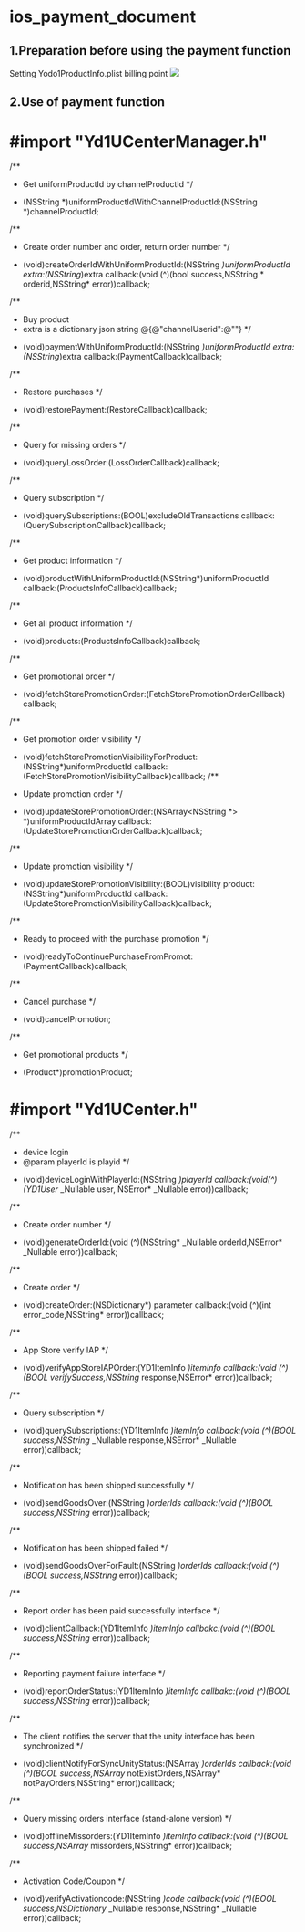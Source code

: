 # ios_payment_document

## 1.Preparation before using the payment function
Setting Yodo1ProductInfo.plist billing point
![](./../../resource/ios_payment_1.png)

## 2.Use of payment function
# #import "Yd1UCenterManager.h"

/**
 *  Get uniformProductId by channelProductId
 */
- (NSString *)uniformProductIdWithChannelProductId:(NSString *)channelProductId;

/**
 *  Create order number and order, return order number
 */
- (void)createOrderIdWithUniformProductId:(NSString *)uniformProductId
                                    extra:(NSString*)extra
                                 callback:(void (^)(bool success,NSString * orderid,NSString* error))callback;

/**
 * Buy product
 * extra is a dictionary json string @{@"channelUserid":@""}
 */
- (void)paymentWithUniformProductId:(NSString *)uniformProductId
                              extra:(NSString*)extra
                           callback:(PaymentCallback)callback;

/**
 *  Restore purchases
 */
- (void)restorePayment:(RestoreCallback)callback;

/**
 *  Query for missing orders
 */
- (void)queryLossOrder:(LossOrderCallback)callback;

/**
 *  Query subscription
 */
- (void)querySubscriptions:(BOOL)excludeOldTransactions
                  callback:(QuerySubscriptionCallback)callback;

/**
 *  Get product information
 */
- (void)productWithUniformProductId:(NSString*)uniformProductId
                           callback:(ProductsInfoCallback)callback;

/**
 *  Get all product information
 */
- (void)products:(ProductsInfoCallback)callback;

/**
 *  Get promotional order
 */
- (void)fetchStorePromotionOrder:(FetchStorePromotionOrderCallback) callback;

/**
 *  Get promotion order visibility
 */
- (void)fetchStorePromotionVisibilityForProduct:(NSString*)uniformProductId
                                       callback:(FetchStorePromotionVisibilityCallback)callback;
/**
 *  Update promotion order
 */
- (void)updateStorePromotionOrder:(NSArray<NSString *> *)uniformProductIdArray
                         callback:(UpdateStorePromotionOrderCallback)callback;

/**
 *  Update promotion visibility
 */
- (void)updateStorePromotionVisibility:(BOOL)visibility
                               product:(NSString*)uniformProductId
                              callback:(UpdateStorePromotionVisibilityCallback)callback;

/**
 *  Ready to proceed with the purchase promotion
 */
- (void)readyToContinuePurchaseFromPromot:(PaymentCallback)callback;

/**
 *  Cancel purchase
 */
- (void)cancelPromotion;

/**
 *  Get promotional products
 */
- (Product*)promotionProduct;



# #import "Yd1UCenter.h"
/**
 *  device login
 *  @param playerId is playid
 */
- (void)deviceLoginWithPlayerId:(NSString *)playerId
                       callback:(void(^)(YD1User* _Nullable user, NSError* _Nullable  error))callback;

/**
 *  Create order number
 */
- (void)generateOrderId:(void (^)(NSString* _Nullable orderId,NSError* _Nullable error))callback;

/**
 *  Create order
 */
- (void)createOrder:(NSDictionary*) parameter
           callback:(void (^)(int error_code,NSString* error))callback;

/**
 *  App Store verify IAP
 */
- (void)verifyAppStoreIAPOrder:(YD1ItemInfo *)itemInfo
                      callback:(void (^)(BOOL verifySuccess,NSString* response,NSError* error))callback;

/**
 * Query subscription
 */
- (void)querySubscriptions:(YD1ItemInfo *)itemInfo
                  callback:(void (^)(BOOL success,NSString* _Nullable response,NSError* _Nullable error))callback;

/**
 * Notification has been shipped successfully
 */
- (void)sendGoodsOver:(NSString *)orderIds
             callback:(void (^)(BOOL success,NSString* error))callback;


/**
 * Notification has been shipped failed
 */
- (void)sendGoodsOverForFault:(NSString *)orderIds
                     callback:(void (^)(BOOL success,NSString* error))callback;

/**
 *  Report order has been paid successfully interface
 */
- (void)clientCallback:(YD1ItemInfo *)itemInfo callbakc:(void (^)(BOOL success,NSString* error))callback;

/**
 *  Reporting payment failure interface
 */
- (void)reportOrderStatus:(YD1ItemInfo *)itemInfo callbakc:(void (^)(BOOL success,NSString* error))callback;

/**
 *  The client notifies the server that the unity interface has been synchronized
 */
- (void)clientNotifyForSyncUnityStatus:(NSArray *)orderIds
                              callback:(void (^)(BOOL success,NSArray* notExistOrders,NSArray* notPayOrders,NSString* error))callback;

/**
 *  Query missing orders interface (stand-alone version)
 */
- (void)offlineMissorders:(YD1ItemInfo *)itemInfo
                 callback:(void (^)(BOOL success,NSArray* missorders,NSString* error))callback;

/**
 * Activation Code/Coupon
 */
- (void)verifyActivationcode:(NSString *)code
                    callback:(void (^)(BOOL success,NSDictionary* _Nullable response,NSString* _Nullable error))callback;
